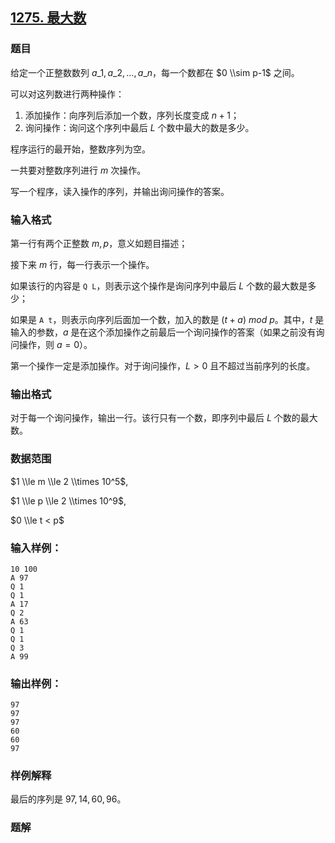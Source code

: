 ## [1275\. 最大数](https://www.acwing.com/problem/content/1277/)

### 题目

给定一个正整数数列 $a\_1,a\_2,…,a\_n$，每一个数都在 $0 \\sim p-1$ 之间。

可以对这列数进行两种操作：

1. 添加操作：向序列后添加一个数，序列长度变成 $n+1$；
2. 询问操作：询问这个序列中最后 $L$ 个数中最大的数是多少。

程序运行的最开始，整数序列为空。

一共要对整数序列进行 $m$ 次操作。

写一个程序，读入操作的序列，并输出询问操作的答案。

### 输入格式

第一行有两个正整数 $m,p$，意义如题目描述；

接下来 $m$ 行，每一行表示一个操作。

如果该行的内容是 `Q L`，则表示这个操作是询问序列中最后 $L$ 个数的最大数是多少；

如果是 `A t`，则表示向序列后面加一个数，加入的数是 $(t+a)\ mod\ p$。其中，$t$ 是输入的参数，$a$ 是在这个添加操作之前最后一个询问操作的答案（如果之前没有询问操作，则 $a=0$）。

第一个操作一定是添加操作。对于询问操作，$L>0$ 且不超过当前序列的长度。

### 输出格式

对于每一个询问操作，输出一行。该行只有一个数，即序列中最后 $L$ 个数的最大数。

### 数据范围

$1 \\le m \\le 2 \\times 10^5$,

$1 \\le p \\le 2 \\times 10^9$,

$0 \\le t < p$

### 输入样例：

```
10 100
A 97
Q 1
Q 1
A 17
Q 2
A 63
Q 1
Q 1
Q 3
A 99
```

### 输出样例：

```
97
97
97
60
60
97
```

### 样例解释

最后的序列是 $97,14,60,96$。

### 题解

